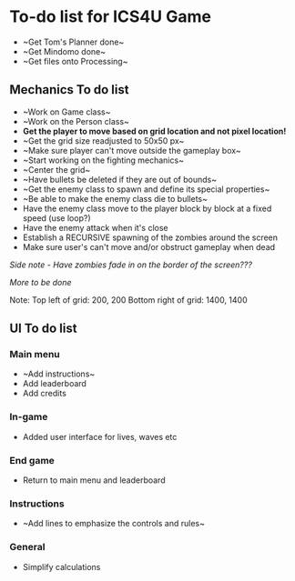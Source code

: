 # To-do list for ICS4U Game

* ~Get Tom's Planner done~
* ~Get Mindomo done~
* ~Get files onto Processing~

## Mechanics To do list
* ~Work on Game class~       
* ~Work on the Person class~
* **Get the player to move based on grid location and not pixel location!**
* ~Get the grid size readjusted to 50x50 px~
* ~Make sure player can't move outside the gameplay box~
* ~Start working on the fighting mechanics~
* ~Center the grid~
* ~Have bullets be deleted if they are out of bounds~
* ~Get the enemy class to spawn and define its special properties~
* ~Be able to make the enemy class die to bullets~
* Have the enemy class move to the player block by block at a fixed speed (use loop?)
* Have the enemy attack when it's close
* Establish a RECURSIVE spawning of the zombies around the screen
* Make sure user's can't move and/or obstruct gameplay when dead

*Side note - Have zombies fade in on the border of the screen???*

*More to be done*

Note: 
Top left of grid: 200, 200
Bottom right of grid: 1400, 1400

## UI To do list
### Main menu
* ~Add instructions~
* Add leaderboard
* Add credits
### In-game
* Added user interface for lives, waves etc
### End game
* Return to main menu and leaderboard
### Instructions
* ~Add lines to emphasize the controls and rules~
### General
* Simplify calculations 
